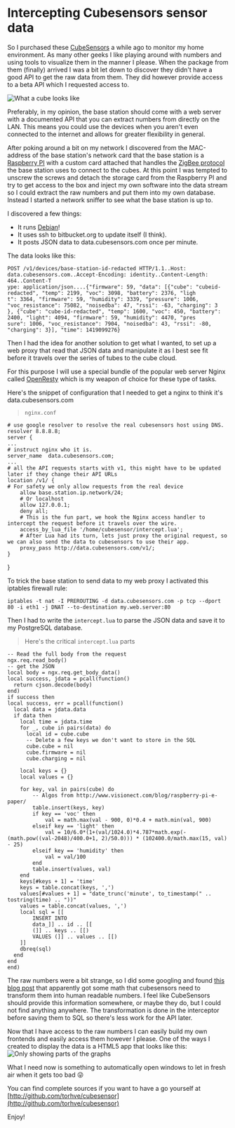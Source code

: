 Intercepting Cubesensors sensor data
====================================

So I purchased these [CubeSensors](https://cubesensors.com/) a while ago to monitor my home environment. As many other geeks I like playing around with numbers and using tools to visualize them in the manner I please. When the package from them (finally) arrived I was a bit let down to discover they didn't have a good API to get the raw data from them. They did however provide access to a beta API which I requested access to.

![What a cube looks like](http://blog.cubesensors.com/wp-content/uploads/2014/11/mycubes-home.jpeg)

Preferably, in my opinion, the base station should come with a web server with a documented API that you can extract numbers from directly on the LAN. This means you could use the devices when you aren't even connected to the internet and allows for greater flexibility in general.

After poking around a bit on my network I discovered from the MAC-address of the base station's network card that the base station is a [Raspberry PI](http://www.raspberrypi.org/help/what-is-a-raspberry-pi/) with a custom card attached that handles the [ZigBee protocol](http://en.wikipedia.org/wiki/ZigBee) the base station uses to connect to the cubes. At this point I was tempted to unscrew the screws and detach the storage card from the Raspberry PI and try to get access to the box and inject my own software into the data stream so I could extract the raw numbers and put them into my own database. Instead I started a network sniffer to see what the base station is up to.

I discovered a few things:

 - It runs [Debian](https://www.debian.org/)!
 - It uses ssh to bitbucket.org to update itself (I think).
 - It posts JSON data to data.cubesensors.com once per minute.

The data looks like this:

    POST /v1/devices/base-station-id-redacted HTTP/1.1..Host: data.cubesensors.com..Accept-Encoding: identity..Content-Length: 464..Content-T
    ype: application/json....{"firmware": 59, "data": [{"cube": "cubeid-redacted", "temp": 2199, "voc": 3098, "battery": 2376, "ligh
    t": 3364, "firmware": 59, "humidity": 3339, "pressure": 1006, "voc_resistance": 75082, "noisedba": 47, "rssi": -63, "charging": 3
    }, {"cube": "cube-id-redacted", "temp": 1600, "voc": 450, "battery": 2400, "light": 4094, "firmware": 59, "humidity": 4470, "pres
    sure": 1006, "voc_resistance": 7904, "noisedba": 43, "rssi": -80, "charging": 3}], "time": 1419099276}

Then I had the idea for another solution to get what I wanted, to set up a web proxy that read that JSON data and manipulate it as I best see fit before it travels over the series of tubes to the cube cloud.

For this purpose I will use a special bundle of the popular web server Nginx called [OpenResty](http://openresty.org/) which is my weapon of choice for these type of tasks.

Here's the snippet of configuration that I needed to get a nginx to think it's data.cubesensors.com

> `nginx.conf`

    # use google resolver to resolve the real cubesensors host using DNS.
    resolver 8.8.8.8;
    server {
    ...
    # instruct nginx who it is.
    server_name  data.cubesensors.com;
    ...
    # all the API requests starts with v1, this might have to be updated later if they change their API URLs
    location /v1/ {
    # For safety we only allow requests from the real device
        allow base.station.ip.network/24;
        # Or localhost
        allow 127.0.0.1;
        deny all;
        # This is the fun part, we hook the Nginx access handler to intercept the request before it travels over the wire.
        access_by_lua_file '/home/cubesensor/intercept.lua';
        # After Lua had its turn, lets just proxy the original request, so we can also send the data to cubesensors to use their app.
        proxy_pass http://data.cubesensors.com/v1/;
    }
}

To trick the base station to send data to my web proxy I activated this iptables firewall rule:
 
    iptables -t nat -I PREROUTING -d data.cubesensors.com -p tcp --dport 80 -i eth1 -j DNAT --to-destination my.web.server:80

Then I had to write the `intercept.lua` to parse the JSON data and save it to my PostgreSQL database.

> Here's the critical  `intercept.lua` parts

    -- Read the full body from the request
    ngx.req.read_body()
    -- get the JSON
    local body = ngx.req.get_body_data()
    local success, jdata = pcall(function()
      return cjson.decode(body)
    end)
    if success then
    local success, err = pcall(function()
      local data = jdata.data
      if data then
        local time = jdata.time
        for _, cube in pairs(data) do
          local id = cube.cube
          -- Delete a few keys we don't want to store in the SQL
          cube.cube = nil
          cube.firmware = nil
          cube.charging = nil

        local keys = {}
        local values = {}

        for key, val in pairs(cube) do
            -- Algos from http://www.visionect.com/blog/raspberry-pi-e-paper/
            table.insert(keys, key)
            if key == 'voc' then
                val = math.max(val - 900, 0)*0.4 + math.min(val, 900)
            elseif key == 'light' then
                val = 10/6.0*(1+(val/1024.0)*4.787*math.exp(-(math.pow((val-2048)/400.0+1, 2)/50.0))) * (102400.0/math.max(15, val) - 25)
            elseif key == 'humidity' then
                val = val/100
            end
            table.insert(values, val)
        end
        keys[#keys + 1] = 'time'
        keys = table.concat(keys, ',')
        values[#values + 1] = "date_trunc('minute', to_timestamp(" .. tostring(time) .. "))"
        values = table.concat(values, ',')
        local sql = [[
            INSERT INTO
            data_]] .. id .. [[
            (]] .. keys .. [[)
            VALUES (]] .. values .. [[)
        ]]
        dbreq(sql)
      end
    end
    end)

The raw numbers were a bit strange, so I did some googling and found [this blog post](http://www.visionect.com/blog/raspberry-pi-e-paper/) that apparently got some math that cubesensors need to transform them into human readable numbers. I feel like CubeSensors should provide this information somewhere, or maybe they do, but I could not find anything anywhere. The transformation is done in the interceptor before saving them to SQL so there's less work for the API later.

Now that I have access to the raw numbers I can easily build my own frontends and easily access them however I please. One of the ways I created to display the data is a HTML5 app that looks like this:
![Only showing parts of the graphs](http://hveem.no/ss/cubeapp.png)

What I need now is something to automatically open  windows to let in fresh air when it gets too bad 😜

You can find complete sources if you want to have a go yourself at [http://github.com/torhve/cubesensor](http://github.com/torhve/cubesensor)

Enjoy!

